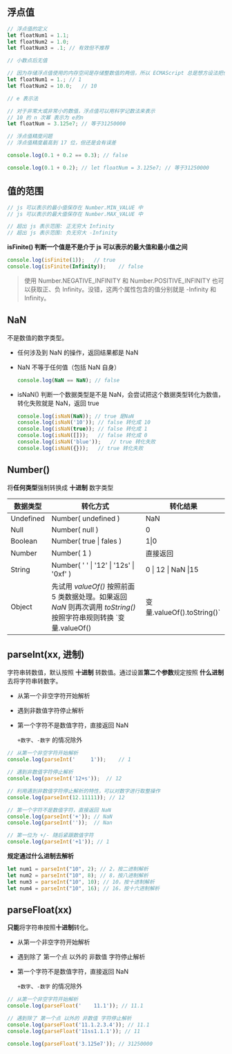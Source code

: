 ## 浮点值

```js
// 浮点值的定义
let floatNum1 = 1.1;
let floatNum2 = 1.0;
let floatNum3 = .1;	// 有效但不推荐
```

```js
// 小数点后无值

// 因为存储浮点值使用的内存空间是存储整数值的两倍，所以 ECMAScript 总是想方设法把值转换为整数
let floatNum1 = 1.;	// 1
let floatNum2 = 10.0;	// 10
```

```js
// e 表示法

// 对于非常大或非常小的数值，浮点值可以用科学记数法来表示
// 10 的 n 次幂 表示为 e的n
let floatNum = 3.125e7; // 等于31250000
```

```js
// 浮点值精度问题
// 浮点值精度最高到 17 位，但还是会有误差

console.log(0.1 + 0.2 == 0.3); // false

console.log(0.1 + 0.2); // let floatNum = 3.125e7; // 等于31250000
```



## 值的范围

```js
// js 可以表示的最小值保存在 Number.MIN_VALUE 中
// js 可以表示的最大值保存在 Number.MAX_VALUE 中

// 超出 js 表示范围: 正无穷大 Infinity
// 超出 js 表示范围: 负无穷大 -Infinity
```



**isFinite() 判断一个值是不是介于 js 可以表示的最大值和最小值之间**

```js
console.log(isFinite(1));	// true
console.log(isFinite(Infinity));	// false
```



> 使用 Number.NEGATIVE_INFINITY 和 Number.POSITIVE_INFINITY 也可以获取正、负 Infinity。没错，这两个属性包含的值分别就是 -Infinity 和 Infinity。



## NaN

不是数值的数字类型。

+ 任何涉及到 NaN 的操作，返回结果都是 NaN

+ NaN 不等于任何值（包括 NaN 自身）

  ```js
  console.log(NaN == NaN); // false
  ```

+ isNaN() 判断一个数据类型是不是 NaN，会尝试把这个数据类型转化为数值，转化失败就是 NaN，返回 true

  ```js
  console.log(isNaN(NaN)); // true 是NaN
  console.log(isNaN('10')); // false 转化成 10
  console.log(isNaN(true));	// false 转化成 1
  console.log(isNaN([]));	// false 转化成 0
  console.log(isNaN('blue'));	// true 转化失败
  console.log(isNaN({}));	// true 转化失败
  ```

  



## Number() 

将**任何类型**强制转换成  **十进制**  数字类型

| 数据类型  | 转化方式                                                     | 转化结果            |
| --------- | ------------------------------------------------------------ | ------------------- |
| Undefined | Number( undefined )                                          | NaN                 |
| Null      | Number( null )                                               | 0                   |
| Boolean   | Number( true \| fales )                                      | 1\|0                |
| Number    | Number( 1 )                                                  | 直接返回            |
| String    | Number( ' ' \| '12' \| '12s' \| '0xf' )                      | 0 \| 12 \| NaN \|15 |
| Object    | 先试用  *valueOf()*  按照前面 5 类数据处理。如果返回 *NaN* 则再次调用 *toString()* 按照字符串规则转换 `变量.valueOf()|变量.valueOf().toString()` |                     |



## parseInt(xx, 进制)

字符串转数值，默认按照 **十进制** 转数值。通过设置**第二个参数**规定按照 **什么进制** 去将字符串转数字。

+ 从第一个非空字符开始解析

+ 遇到非数值字符停止解析

+ 第一个字符不是数值字符，直接返回 NaN

  `+数字`、`-数字` 的情况除外

```js
// 从第一个非空字符开始解析
console.log(parseInt('     1'));	// 1
```

```js
// 遇到非数值字符停止解析
console.log(parseInt('12+s'));  // 12

// 利用遇到非数值字符停止解析的特性，可以对数字进行取整操作
console.log(parseInt(12.11111)); // 12
```

```js
// 第一个字符不是数值字符，直接返回 NaN
console.log(parseInt('+')); // NaN
console.log(parseInt(''));	// Nan

// 第一位为 +/- 随后紧跟数值字符
console.log(parseInt('+1')); // 1
```



**规定通过什么进制去解析**

```js
let num1 = parseInt("10", 2); // 2，按二进制解析 
let num2 = parseInt("10", 8); // 8，按八进制解析 
let num3 = parseInt("10", 10); // 10，按十进制解析 
let num4 = parseInt("10", 16); // 16，按十六进制解析
```



## parseFloat(xx)

**只能**将字符串按照**十进制**转化。

+ 从第一个非空字符开始解析
+ 遇到除了 第一个点 以外的 非数值 字符停止解析

+ 第一个字符不是数值字符，直接返回 NaN

  `+数字`、`-数字` 的情况除外

```js
// 从第一个非空字符开始解析
console.log(parseFloat('    11.1')); // 11.1
```

```js
// 遇到除了 第一个点 以外的 非数值 字符停止解析
console.log(parseFloat('11.1.2.3.4')); // 11.1
console.log(parseFloat('11ss1.1.1')); // 11
```

```js
console.log(parseFloat('3.125e7'));	// 31250000
```

